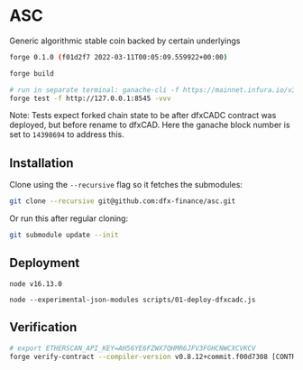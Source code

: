 # ASC

Generic algorithmic stable coin backed by certain underlyings

```bash
forge 0.1.0 (f01d2f7 2022-03-11T00:05:09.559922+00:00)

forge build

# run in separate terminal: ganache-cli -f https://mainnet.infura.io/v3/406b22e3688c42898054d22555f43271@14398694
forge test -f http://127.0.0.1:8545 -vvv
```

Note: Tests expect forked chain state to be after dfxCADC contract was deployed, but before rename to dfxCAD. Here the ganache block number is set to `14398694` to address this.

## Installation

Clone using the `--recursive` flag so it fetches the submodules:

```bash
git clone --recursive git@github.com:dfx-finance/asc.git
```

Or run this after regular cloning:

```bash
git submodule update --init
```

## Deployment

```
node v16.13.0

node --experimental-json-modules scripts/01-deploy-dfxcadc.js
```

## Verification

```bash
# export ETHERSCAN_API_KEY=AH56YE6FZWX7QHMR6JFV3FGHCNWCXCVKCV
forge verify-contract --compiler-version v0.8.12+commit.f00d7308 [CONTRACT ADDRESS] --constructor-args <ARGS> --num-of-optimizations 200 [CONTRACT_PATH:CONTRACT_NAME] [ETHERSCAN_API_KEY]
```
